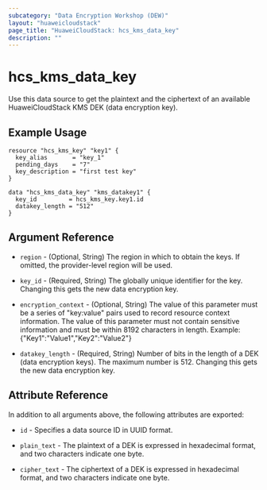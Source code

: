 ```yaml
---
subcategory: "Data Encryption Workshop (DEW)"
layout: "huaweicloudstack"
page_title: "HuaweiCloudStack: hcs_kms_data_key"
description: ""
---
```


# hcs_kms_data_key

Use this data source to get the plaintext and the ciphertext of an available HuaweiCloudStack KMS DEK (data encryption key).

## Example Usage

```hcl
resource "hcs_kms_key" "key1" {
  key_alias       = "key_1"
  pending_days    = "7"
  key_description = "first test key"
}

data "hcs_kms_data_key" "kms_datakey1" {
  key_id         = hcs_kms_key.key1.id
  datakey_length = "512"
}
```

## Argument Reference

* `region` - (Optional, String) The region in which to obtain the keys. If omitted, the provider-level region will be
  used.

* `key_id` - (Required, String) The globally unique identifier for the key. Changing this gets the new data encryption
  key.

* `encryption_context` - (Optional, String) The value of this parameter must be a series of
  "key:value" pairs used to record resource context information. The value of this parameter must not contain sensitive
  information and must be within 8192 characters in length. Example: {"Key1":"Value1","Key2":"Value2"}

* `datakey_length` - (Required, String) Number of bits in the length of a DEK (data encryption keys). The maximum number
  is 512. Changing this gets the new data encryption key.

## Attribute Reference

In addition to all arguments above, the following attributes are exported:

* `id` - Specifies a data source ID in UUID format.

* `plain_text` - The plaintext of a DEK is expressed in hexadecimal format, and two characters indicate one byte.

* `cipher_text` - The ciphertext of a DEK is expressed in hexadecimal format, and two characters indicate one byte.
